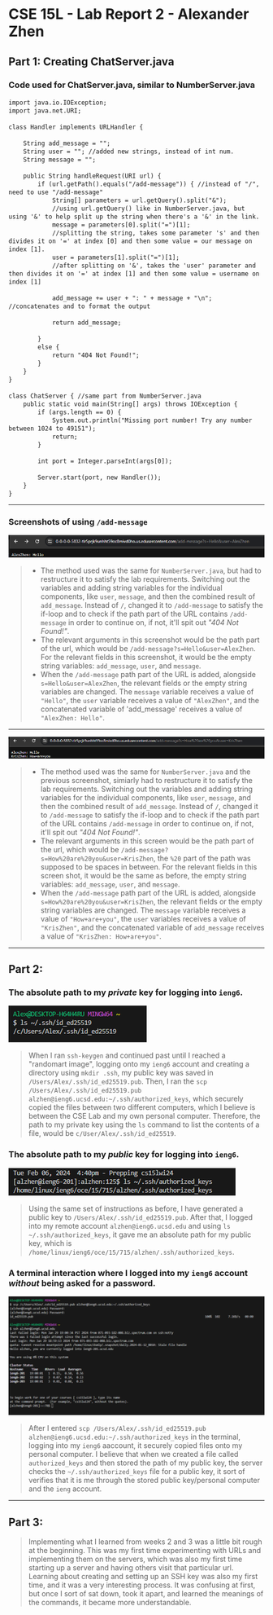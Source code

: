 # CSE 15L - Lab Report 2 - Alexander Zhen

## Part 1: Creating ChatServer.java 

### Code used for ChatServer.java, similar to NumberServer.java
```
import java.io.IOException;
import java.net.URI;

class Handler implements URLHandler {
 
    String add_message = "";
    String user = ""; //added new strings, instead of int num.
    String message = "";

    public String handleRequest(URI url) {
        if (url.getPath().equals("/add-message")) { //instead of "/", need to use "/add-message"
            String[] parameters = url.getQuery().split("&");
            //using url.getQuery() like in NumberServer.java, but using '&' to help split up the string when there's a '&' in the link.
            message = parameters[0].split("=")[1];
            //splitting the string, takes some parameter 's' and then divides it on '=' at index [0] and then some value = our message on index [1]. 
            user = parameters[1].split("=")[1];
            //after splitting on '&', takes the 'user' parameter and then divides it on '=' at index [1] and then some value = username on index [1]
 
            add_message += user + ": " + message + "\n"; //concatenates and to format the output

            return add_message;

        } 
        else {
            return "404 Not Found!";
        }
    }
}

class ChatServer { //same part from NumberServer.java
    public static void main(String[] args) throws IOException {
        if (args.length == 0) {
            System.out.println("Missing port number! Try any number between 1024 to 49151");
            return;
        }

        int port = Integer.parseInt(args[0]);

        Server.start(port, new Handler());
    }
}
```

---

### Screenshots of using `/add-message`

![Image](1.PNG)

> * The method used was the same for `NumberServer.java`, but had to restructure it to satisfy the lab requirements. Switching out the variables and adding string variables for the individual components, like `user`, `message`, and then the combined result of `add_message`. Instead of `/`, changed it to `/add-message` to satisfy the if-loop and to check if the path part of the URL contains `/add-message` in order to continue on, if not, it'll spit out *"404 Not Found!"*. 
> * The relevant arguments in this screenshot would be the path part of the url, which would be `/add-message?s=Hello&user=AlexZhen`. For the relevant fields in this screenshot, it would be the empty string variables: `add_message`, `user`, and `message`. 
> * When the `/add-message` path part of the URL is added, alongside `s=Hello&user=AlexZhen`, the relevant fields or the empty string variables are changed. The `message` variable receives a value of `"Hello"`, the `user` variable receives a value of `"AlexZhen"`, and the concatenated variable of 'add_message' receives a value of `"AlexZhen: Hello"`.


--- 

![Image](2.PNG)

> * The method used was the same for `NumberServer.java` and the previous screenshot, simiarly had to restructure it to satisfy the lab requirements. Switching out the variables and adding string variables for the individual components, like `user`, `message`, and then the combined result of `add_message`. Instead of `/`, changed it to `/add-message` to satisfy the if-loop and to check if the path part of the URL contains `/add-message` in order to continue on, if not, it'll spit out *"404 Not Found!"*.
> * The relevant arguments in this screen would be the path part of the url, which would be `/add-message?s=How%20are%20you&user=KrisZhen`, the `%20` part of the path was supposed to be spaces in between. For the relevant fields in this screen shot, it would be the same as before, the empty string variables: `add_message`, `user`, and `message`.
> * When the `/add-message` path part of the URL is added, alongside `s=How%20are%20you&user=KrisZhen`, the relevant fields or the empty string variables are changed. The `message` variable receives a value of `"How+are+you"`, the `user` variables receives a value of `"KrisZhen"`, and the concatenated variable of `add_message` receives a value of `"KrisZhen: How+are+you"`.

---

## Part 2:

### The absolute path to my *private* key for logging into `ieng6`.

![Image](43.PNG)

> When I ran `ssh-keygen` and continued past until I reached a "randomart image", logging onto my `ieng6` account and creating a directory using `mkdir .ssh`, my public key was saved in `/Users/Alex/.ssh/id_ed25519.pub`. Then, I ran the `scp /Users/Alex/.ssh/id_ed25519.pub alzhen@ieng6.ucsd.edu:~/.ssh/authorized_keys`, which securely copied the files between two different computers, which I believe is between the CSE Lab and my own personal computer. Therefore, the path to my private key using the `ls` command to list the contents of a file, would be `c/User/Alex/.ssh/id_ed25519`. 

### The absolute path to my *public* key for logging into `ieng6`.

![Image](123.PNG)

> Using the same set of instructions as before, I have generated a public key to `/Users/Alex/.ssh/id_ed25519.pub`. After that, I logged into my remote account `alzhen@ieng6.ucsd.edu` and using `ls ~/.ssh/authorized_keys`, it gave me an absolute path for my public key, which is `/home/linux/ieng6/oce/15/715/alzhen/.ssh/authorized_keys`.


### A terminal interaction where I logged into my `ieng6` account *without* being asked for a password.

![Image](5.PNG)

> After I entered `scp /Users/Alex/.ssh/id_ed25519.pub alzhen@ieng6.ucsd.edu:~/.ssh/authorized_keys` in the terminal, logging into my `ieng6` aaccount, it securely copied files onto my personal computer. I believe that when we created a file called `authorized_keys` and then stored the path of my public key, the server checks the `~/.ssh/authorized_keys` file for a public key, it sort of verifies that it is me through the stored public key/personal computer and the `ieng` account.

---

## Part 3:

> Implementing what I learned from weeks 2 and 3 was a little bit rough at the beginning. This was my first time experimenting with URLs and implementing them on the servers, which was also my first time starting up a server and having others visit that particular url. Learning about creating and setting up an SSH key was also my first time, and it was a very interesting process. It was confusing at first, but once I sort of sat down, took it apart, and learned the meanings of the commands, it became more understandable.
